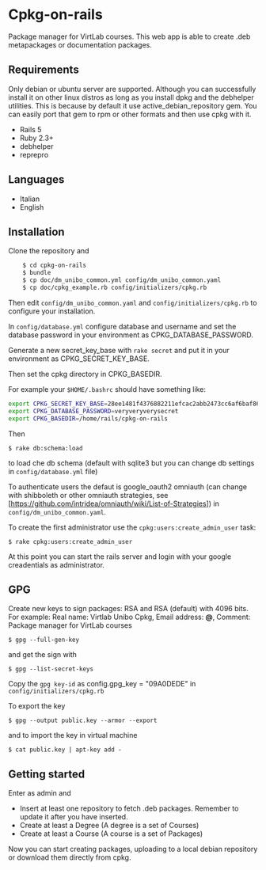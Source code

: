 Cpkg-on-rails
=============

Package manager for VirtLab courses.
This web app is able to create .deb metapackages or documentation packages.

## Requirements

Only debian or ubuntu server are supported. Although you can successfully
install it on other linux distros as long as you install dpkg and the debhelper utilities. This is because by default it use active_debian_repository gem. You can easily port that gem to rpm or other formats and then use cpkg with it.


*  Rails 5
*  Ruby 2.3+
*  debhelper
*  reprepro

## Languages 

*  Italian
*  English

## Installation

Clone the repository and 

```bash
    $ cd cpkg-on-rails
    $ bundle
    $ cp doc/dm_unibo_common.yml config/dm_unibo_common.yaml
    $ cp doc/cpkg_example.rb config/initializers/cpkg.rb
```

Then edit `config/dm_unibo_common.yaml` and `config/initializers/cpkg.rb` to configure your installation. 

In `config/database.yml` configure database and username and set the database password
in your environment as CPKG_DATABASE_PASSWORD.

Generate a new secret_key_base with `rake secret` and put it in your environment as 
CPKG_SECRET_KEY_BASE.

Then set the cpkg directory in CPKG_BASEDIR.

For example your `$HOME/.bashrc` should have something like:

```bash
export CPKG_SECRET_KEY_BASE=28ee1481f4376882211efcac2abb2473cc6af6baf86b54ca54605b99bf0109250c7d6c771b9ee1fdfc9aa6442342ab6ab1343dd845a2a5bc8287ec40e5186e36
export CPKG_DATABASE_PASSWORD=veryveryverysecret
export CPKG_BASEDIR=/home/rails/cpkg-on-rails
```

Then

    $ rake db:schema:load

to load che db schema (default with sqlite3 but you can change db
settings in `config/database.yml` file)

To authenticate users the defaut is google_oauth2 omniauth 
(can change with shibboleth or other omniauth strategies, see 
[https://github.com/intridea/omniauth/wiki/List-of-Strategies]) 
in `config/dm_unibo_common.yaml`.

To create the first administrator use the `cpkg:users:create_admin_user` task:

    $ rake cpkg:users:create_admin_user

At this point you can start the rails server and login with your 
google creadentials as administrator.

## GPG

Create new keys to sign packages: RSA and RSA (default) with 4096 bits. For example: Real name: Virtlab Unibo Cpkg, Email address: ****@****, Comment: Package manager for VirtLab courses

    $ gpg --full-gen-key 

and get the sign with 

    $ gpg --list-secret-keys

Copy  the `gpg key-id` as config.gpg_key = "09A0DEDE" in `config/initializers/cpkg.rb`

To export the key 

    $ gpg --output public.key --armor --export 

and to import the key in virtual machine

    $ cat public.key | apt-key add -


## Getting started

Enter as admin and

*  Insert at least one repository to fetch .deb packages. Remember to
   update it after you have inserted.
*  Create at least a Degree (A degree is a set of Courses)
*  Create at least a Course (A course is a set of Packages)

Now you can start creating packages, uploading to a local debian repository or
download them directly from cpkg.
